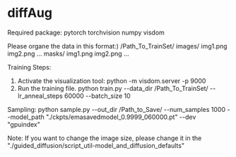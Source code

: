 # diffAug

Required package:
pytorch
torchvision
numpy
visdom

Please organe the data in this format:)
/Path_To_TrainSet/
    images/
        img1.png
        img2.png
        ...
    masks/
        img1.png
        img2.png
        ...

Training Steps:
1. Activate the visualization tool: python -m visdom.server -p 9000
2. Run the training file. python train.py --data_dir /Path_To_TrainSet/ --lr_anneal_steps 60000 --batch_size 10

Sampling:
python sample.py --out_dir /Path_to_Save/ --num_samples 1000 --model_path "./ckpts/emasavedmodel_0.9999_060000.pt" --dev "gpuindex"

Note:
If you want to change the image size, please change it in the "./guided_diffusion/script_util-model_and_diffusion_defaults"
